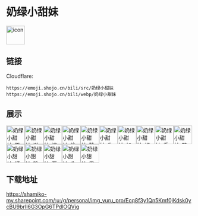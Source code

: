 # 奶绿小甜妹
<img src="https://emoji.shojo.cn/bili/src/奶绿小甜妹/icon.png" width="50" height="50" alt="icon">

## 链接
Cloudflare:
```
https://emoji.shojo.cn/bili/src/奶绿小甜妹
https://emoji.shojo.cn/bili/webp/奶绿小甜妹
```
## 展示
<img src="https://emoji.shojo.cn/bili/src/奶绿小甜妹/奶绿小甜妹-不可以.png" width="50" height="50" alt="奶绿小甜妹-不可以"><img src="https://emoji.shojo.cn/bili/src/奶绿小甜妹/奶绿小甜妹-谢谢.png" width="50" height="50" alt="奶绿小甜妹-谢谢"><img src="https://emoji.shojo.cn/bili/src/奶绿小甜妹/奶绿小甜妹-记仇.png" width="50" height="50" alt="奶绿小甜妹-记仇"><img src="https://emoji.shojo.cn/bili/src/奶绿小甜妹/奶绿小甜妹-偷看.png" width="50" height="50" alt="奶绿小甜妹-偷看"><img src="https://emoji.shojo.cn/bili/src/奶绿小甜妹/奶绿小甜妹-赞.png" width="50" height="50" alt="奶绿小甜妹-赞"><img src="https://emoji.shojo.cn/bili/src/奶绿小甜妹/奶绿小甜妹-你不对劲.png" width="50" height="50" alt="奶绿小甜妹-你不对劲"><img src="https://emoji.shojo.cn/bili/src/奶绿小甜妹/奶绿小甜妹-加油.png" width="50" height="50" alt="奶绿小甜妹-加油"><img src="https://emoji.shojo.cn/bili/src/奶绿小甜妹/奶绿小甜妹-好.png" width="50" height="50" alt="奶绿小甜妹-好"><img src="https://emoji.shojo.cn/bili/src/奶绿小甜妹/奶绿小甜妹-委屈巴巴.png" width="50" height="50" alt="奶绿小甜妹-委屈巴巴"><img src="https://emoji.shojo.cn/bili/src/奶绿小甜妹/奶绿小甜妹-略略略.png" width="50" height="50" alt="奶绿小甜妹-略略略"><img src="https://emoji.shojo.cn/bili/src/奶绿小甜妹/奶绿小甜妹-打call.png" width="50" height="50" alt="奶绿小甜妹-打call"><img src="https://emoji.shojo.cn/bili/src/奶绿小甜妹/奶绿小甜妹-晚安.png" width="50" height="50" alt="奶绿小甜妹-晚安"><img src="https://emoji.shojo.cn/bili/src/奶绿小甜妹/奶绿小甜妹-要抱抱.png" width="50" height="50" alt="奶绿小甜妹-要抱抱"><img src="https://emoji.shojo.cn/bili/src/奶绿小甜妹/奶绿小甜妹-收到.png" width="50" height="50" alt="奶绿小甜妹-收到"><img src="https://emoji.shojo.cn/bili/src/奶绿小甜妹/奶绿小甜妹-恩.png" width="50" height="50" alt="奶绿小甜妹-恩">

## 下载地址

https://shamiko-my.sharepoint.com/:u:/g/personal/img_yuru_pro/Ecq8f3y1Qn5Kmf0jKdsk0ycBU9brIl6G3OpG6TPdlOQVjg
